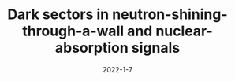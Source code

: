 ---
title: 'Dark sectors in neutron-shining-through-a-wall and nuclear-absorption signals'
pub_number: 18
authors: Matheus Hostert, David McKeen, Maxim Pospelov, Nirmal Raj
collection: publication
permalink: /publication/2022-1-7-Darksectorsinneutron-shining-through-a-wallandnuclear-absorptionsignals
date: 2022-1-7
venue: Phys.Rev.D 
paperurl: 'https://arxiv.org/abs/2201.02603'
citation_notitle: 'Matheus Hostert, David McKeen, Maxim Pospelov, Nirmal Raj, Phys.Rev.D 107 (2023) 7 075034'
citation: 'Dark sectors in neutron-shining-through-a-wall and nuclear-absorption signals, Matheus Hostert, David McKeen, Maxim Pospelov, Nirmal Raj, Phys.Rev.D 107 (2023) 7 075034'
eprint: '2201.02603'

---
